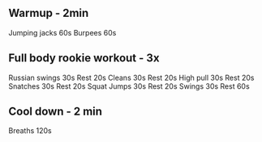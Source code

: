 ## Warmup - 2min

Jumping jacks    60s
Burpees          60s

## Full body rookie workout - 3x

Russian swings    30s
Rest              20s
Cleans            30s
Rest              20s
High pull         30s
Rest              20s
Snatches          30s
Rest              20s
Squat Jumps       30s
Rest              20s
Swings            30s
Rest              60s

## Cool down - 2 min

Breaths          120s
